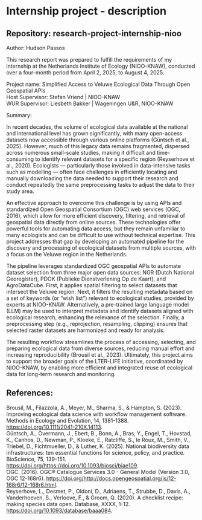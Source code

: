 # Internship project - description
## Repository: research-project-internship-nioo
Author: Hudson Passos

This research report was prepared to fulfill the requirements of my internship at the Netherlands Institute of Ecology (NIOO-KNAW), conducted over a four-month period from April 2, 2025, to August 4, 2025.

Project name: Simplified Access to Veluwe Ecological Data Through Open Geospatial APIs  
Host Supervisor: Stefan Vriend | NIOO-KNAW  
WUR Supervisor: Liesbeth Bakker | Wageningen U&R, NIOO-KNAW  
  
Summary:  
  
In recent decades, the volume of ecological data available at the national and international level has grown significantly, with many open-access datasets now accessible through various online platforms (Güntsch et al., 2025). However, much of this legacy data remains fragmented, dispersed across numerous small-scale studies, making it difficult and time-consuming to identify relevant datasets for a specific region (Reyserhove et al., 2020). Ecologists — particularly those involved in data-intensive tasks such as modelling — often face challenges in efficiently locating and manually downloading the data needed to support their research and conduct repeatedly the same preprocessing tasks to adjust the data to their study area.  
  
An effective approach to overcome this challenge is by using APIs and standardized Open Geospatial Consortium (OGC) web services (OGC, 2016), which allow for more efficient discovery, filtering, and retrieval of geospatial data directly from online sources. These technologies offer powerful tools for automating data access, but they remain unfamiliar to many ecologists and can be difficult to use without technical expertise. This project addresses that gap by developing an automated pipeline for the discovery and processing of ecological datasets from multiple sources, with a focus on the Veluwe region in the Netherlands.  
  
The pipeline leverages standardized OGC geospatial APIs to automate dataset selection from three major open data sources: NGR (Dutch National Georegister), PDOK (Publieke Dienstverlening Op de Kaart), and AgroDataCube. First, it applies spatial filtering to select datasets that intersect the Veluwe region. Next, it filters the resulting metadata based on a set of keywords (or “wish list”) relevant to ecological studies, provided by experts at NIOO-KNAW. Alternatively, a pre-trained large language model (LLM) may be used to interpret metadata and identify datasets aligned with ecological research, enhancing the relevance of the selection. Finally, a preprocessing step (e.g., reprojection, resampling, clipping) ensures that selected raster datasets are harmonized and ready for analysis.  
  
The resulting workflow streamlines the process of accessing, selecting, and preparing ecological data from diverse sources, reducing manual effort and increasing reproducibility (Brousil et al., 2023). Ultimately, this project aims to support the broader goals of the LTER-LIFE initiative, coordinated by NIOO-KNAW, by enabling more efficient and integrated reuse of ecological data for long-term research and monitoring.  

## References:  
Brousil, M., Filazzola, A., Meyer, M., Sharma, S., & Hampton, S. (2023). Improving ecological data science with workflow management software. Methods in Ecology and Evolution, 14, 1381-1388. https://doi.org/10.1111/2041-210X.14113.  
Güntsch, A., Overmann, J., Ebert, B., Bonn, A., Bras, Y., Engel, T., Hovstad, K., Canhos, D., Newman, P., Kloeke, E., Ratcliffe, S., le Roux, M., Smith, V., Triebel, D., Fichtmueller, D., & Luther, K. (2025). National biodiversity data infrastructures: ten essential functions for science, policy, and practice. BioScience, 75, 139-151. https://doi.org/https://doi.org/10.1093/biosci/biae109.  
OGC. (2016). OGC® Catalogue Services 3.0 - General Model (Version 3.0, OGC 12-168r6). https://doi.org/http://docs.opengeospatial.org/is/12-168r6/12-168r6.html.  
Reyserhove, L., Desmet, P., Oldoni, D., Adriaens, T., Strubbe, D., Davis, A., Vanderhoeven, S., Verloove, F., & Groom, Q. (2020). A checklist recipe: making species data open. Database, XXXX, 1-12. https://doi.org/10.1093/database/baaa084.  


